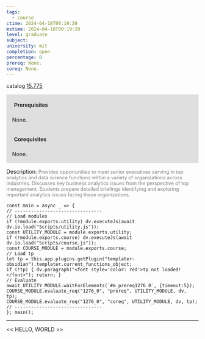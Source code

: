 ```yaml
---
tags:
  - course
ctime: 2024-04-18T00:19:28
mstime: 2024-04-18T00:19:28
level: graduate
subject: 
university: mit
completion: open
percentage: 0
prereq: None.
coreq: None.
---
```


catalog [15.775](http://student.mit.edu/catalog/m15c.html#15.775)

<span style="display: block; padding: 15px; background-color: rgb(100, 100, 100, 0.2);"><font id="m_prereq1276_0" style="display: block; font-family: Arial, sans-serif; font-weight: bold; padding: 5px">Prerequisites</font><br><span id="prereq1276_0">None.</span></span>
<span style="display: block; padding: 15px; background-color: rgb(100, 100, 100, 0.2);"><font id="m_coreq1276_0" style="display: block; font-family: Arial, sans-serif; font-weight: bold; padding: 5px">Corequisites</font><br><span id="coreq1276_0">None.</span></span>

<font style="">Description:</font>
<font style="color: grey; font-size: 0.8rem;">Provides opportunities to meet senior executives serving in top analytics and data science functions within a variety of organizations across industries. Discusses key business analytics issues from the perspective of top management. Students prepare detailed briefings identifying and exploring important analytics issues facing these organizations.</font>

```dataviewjs
const main = async _ => {
// --------------------------------
// Load modules
if (!module.exports.utility) dv.executeJs(await dv.io.load("Scripts/utility.js"));
const UTILITY_MODULE = module.exports.utility;
if (!module.exports.course) dv.executeJs(await dv.io.load("Scripts/course.js"));
const COURSE_MODULE = module.exports.course;
// Load tp
let tp = this.app.plugins.getPlugin("templater-obsidian").templater.current_functions_object;
if (!tp) { dv.paragraph("<font style='color: red'>tp not loaded!</font>"); return; }
// Evaluate
await UTILITY_MODULE.waitForElements(`#m_prereq1276_0`, {timeout:5});
COURSE_MODULE.evaluate_req("1276_0", "prereq", UTILITY_MODULE, dv, tp);
COURSE_MODULE.evaluate_req("1276_0", "coreq", UTILITY_MODULE, dv, tp);
// --------------------------------
}; main();
```

---

<< HELLO, WORLD >>
